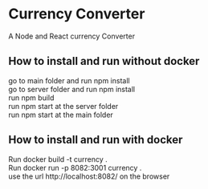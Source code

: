 # Currency Converter

A Node and React currency Converter

## How to install and run without docker

go to main folder and run npm install <br />
go to server folder and run npm install <br />
run npm build <br />
run npm start at the server folder <br />
run npm start at the main folder

## How to install and run with docker

Run docker build -t currency . <br />
Run docker run -p 8082:3001 currency . <br />
use the url http://localhost:8082/ on the browser